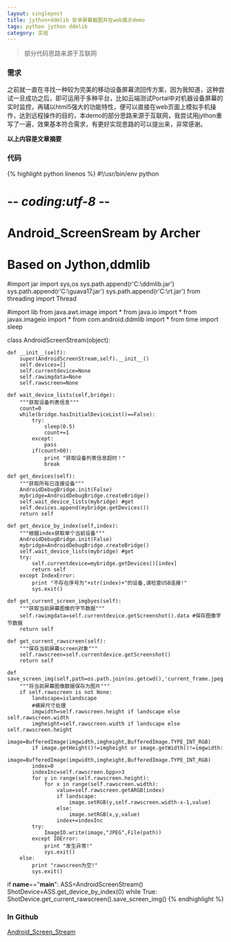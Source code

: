 ```yaml
---
layout: singlepost
title: jython+ddmlib 安卓屏幕截图并在web展示demo
tags: python jython ddmlib
category: 实验
---
```


> 部分代码思路来源于互联网

### 需求

之前就一直在寻找一种较为完美的移动设备屏幕流回传方案，因为我知道，这种尝试一旦成功之后，即可运用于多种平台，比如云端测试Portal中对机器设备屏幕的实时监控，再辅以html5强大的功能特性，便可以直接在web页面上模拟手机操作，达到远程操作的目的，本demo的部分思路来源于互联网，我尝试用jython重写了一遍，效果基本符合需求，有更好实现思路的可以提出来，非常感谢。

__以上内容是文章摘要__

### 代码

{% highlight python linenos %}
#!/usr/bin/env python
# -*- coding:utf-8 -*-
# Android_ScreenSream by Archer
# Based on Jython,ddmlib

#import jar
import sys,os
sys.path.append(r'C:\\ddmlib.jar')
sys.path.append(r'C:\\guava17.jar')
sys.path.append(r'C:\\rt.jar')
from threading import Thread

#import lib
from java.awt.image import *
from java.io import *
from javax.imageio import *
from com.android.ddmlib import *
from time import sleep

class AndroidScreenStream(object):

    def __init__(self):
        super(AndroidScreenStream,self).__init__()
        self.devices=[]
        self.currentdevice=None
        self.rawimgdata=None
        self.rawscreen=None

    def wait_device_lists(self,bridge):
        """获取设备列表信息"""
        count=0
        while(bridge.hasInitialDeviceList()==False):
            try:
                sleep(0.5)
                count+=1
            except:
                pass
            if(count>60):
                print "获取设备列表信息超时！"
                break

    def get_devices(self):
        """获取所有已连接设备"""
        AndroidDebugBridge.init(False)
        mybridge=AndroidDebugBridge.createBridge()
        self.wait_device_lists(mybridge) #get
        self.devices.append(mybridge.getDevices())
        return self

    def get_device_by_index(self,index):
        """根据index获取单个当前设备"""
        AndroidDebugBridge.init(False)
        mybridge=AndroidDebugBridge.createBridge()
        self.wait_device_lists(mybridge) #get
        try:
            self.currentdevice=mybridge.getDevices()[index]
            return self
        except IndexError:
            print "不存在序号为"+str(index)+"的设备,请检查USB连接!"
            sys.exit()

    def get_current_screen_imgbyes(self):
        """获取当前屏幕图像的字节数据"""
        self.rawimgdata=self.currentdevice.getScreenshot().data #保存图像字节数据
        return self

    def get_current_rawscreen(self):
        """保存当前屏幕screen对象"""
        self.rawscreen=self.currentdevice.getScreenshot()
        return self

    def save_screen_img(self,path=os.path.join(os.getcwd(),'current_frame.jpeg'),islandscape=False):
        """将当前屏幕图像数据保存为图片"""
        if self.rawscreen is not None:
            landscape=islandscape
            #横屏尺寸处理
            imgwidth=self.rawscreen.height if landscape else self.rawscreen.width
            imgheight=self.rawscreen.width if landscape else self.rawscreen.height
            image=BufferedImage(imgwidth,imgheight,BufferedImage.TYPE_INT_RGB)
            if image.getHeight()!=imgheight or image.getWidth()!=imgwidth:
                image=BufferedImage(imgwidth,imgheight,BufferedImage.TYPE_INT_RGB)
            index=0
            indexInc=self.rawscreen.bpp>>3
            for y in range(self.rawscreen.height):
                for x in range(self.rawscreen.width):
                    value=self.rawscreen.getARGB(index)
                    if landscape:
                        image.setRGB(y,self.rawscreen.width-x-1,value)
                    else:
                        image.setRGB(x,y,value)
                    index+=indexInc
            try:
                ImageIO.write(image,"JPEG",File(path))
            except IOError:
                print "发生异常!"
                sys.exit()
        else:
            print "rawscreen为空!"
            sys.exit()

if __name__=="__main__":
    ASS=AndroidScreenStream()
    ShotDevice=ASS.get_device_by_index(0)
    while True:
        ShotDevice.get_current_rawscreen().save_screen_img()
{% endhighlight %}

### In Github

[Android_Screen_Stream](https://github.com/qddegtya/Android_Screen_Stream "Android_Screen_Stream")

  [1]: /img/bVc3Tu